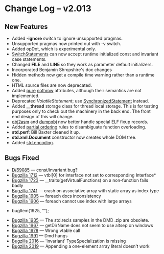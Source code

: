 # Change Log &ndash; v2.013

## New Features

* Added **-ignore** switch to ignore unsupported pragmas.
* Unsupported pragmas now printed out with -v switch.
* Added opDot, which is experimental only.
* [SwitchStatements](/statement#SwitchStatement) can now accept runtime
  initialized const and invariant case statements.
* Changed **__FILE__** and **__LINE__** so they work as parameter default
  initializers.
* Incorporated Benjamin Shropshire's doc changes
* Hidden methods now get a compile time warning rather than a runtime one.
* HTML source files are now deprecated.
* Added [pure](/function#pure-functions) [nothrow](/function#nothrow-functions)
  attributes, although their semantics are not implemented.
* Deprecated *VolatileStatement*; use
  [SynchronizedStatement](/statement#SynchronizedStatement) instead.
* Added **__thread** storage class for thread local storage.
  This is for testing purposes only to check out the machinery in the back end.
  The front end design of this will change.
* [obj2asm](http://www.digitalmars.com/ctg/obj2asm.html) and
  [dumpobj](http://www.digitalmars.com/ctg/dumpobj.html) now better handle
  special ELF fixup records.
* Added [partial ordering](/function#partial-ordering) rules to disambiguate
  function overloading.
* **std.perf**: Bill Baxter cleaned it up.
* **std.xml.Document** constructor now creates whole DOM tree.
* Added [std.encoding](/phobos/std_encoding).

## Bugs Fixed

* [D/69085](http://digitalmars.com/webnews/newsgroups.php?search_txt=&group=digitalmars.D&article_id=69085)
  &mdash; const/invariant bug?
* [Bugzilla 1712](/bug/1712) &mdash; vtbl[0] for interface not set to corresponding Interface*
* [Bugzilla 1723](/bug/1723) &mdash; __traits(getVirtualFunctions) on a non-function fails badly
* [Bugzilla 1741](/bug/1741) &mdash; crash on associative array with static array as index type
* [Bugzilla 1905](/bug/1905) &mdash; foreach docs inconsistency
* [Bugzilla 1906](/bug/1906) &mdash; foreach cannot use index with large arrays
- bugItem(1925, "");
* [Bugzilla 1935](/bug/1935) &mdash; The std.recls samples in the DMD .zip are obsolete.
* [Bugzilla 1967](/bug/1967) &mdash; getDirName does not seem to use altsep on windows
* [Bugzilla 1978](/bug/1978) &mdash; Wrong vtable call
* [Bugzilla 1991](/bug/1991) &mdash; Dmd hangs
* [Bugzilla 2016](/bug/2016) &mdash; 'invariant' TypeSpecialization is missing
* [Bugzilla 2019](/bug/2019) &mdash; Appending a one-element array literal doesn't work
